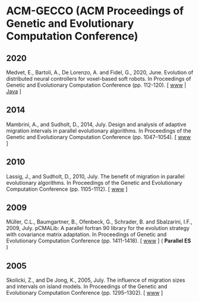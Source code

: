 # ACM-GECCO (ACM Proceedings of Genetic and Evolutionary Computation Conference)

## 2020

Medvet, E., Bartoli, A., De Lorenzo, A. and Fidel, G., 2020, June. Evolution of distributed neural controllers for voxel-based soft robots. In Proceedings of Genetic and Evolutionary Computation Conference (pp. 112-120). [ [www](https://dl.acm.org/doi/abs/10.1145/3377930.3390173) | [Java](https://github.com/ericmedvet/HMSRevo) ]

## 2014

Mambrini, A., and Sudholt, D., 2014, July. Design and analysis of adaptive migration intervals in parallel evolutionary algorithms. In Proceedings of the Genetic and Evolutionary Computation Conference (pp. 1047–1054). [ [www](https://dl.acm.org/doi/10.1145/2576768.2598347) ]

## 2010

Lassig, J., and Sudholt, D., 2010, July. The benefit of migration in parallel evolutionary algorithms. In Proceedings of the Genetic and Evolutionary Computation Conference (pp. 1105-1112). [ [www](https://dl.acm.org/doi/10.1145/1830483.1830687) ]

## 2009

Müller, C.L., Baumgartner, B., Ofenbeck, G., Schrader, B. and Sbalzarini, I.F., 2009, July. pCMALib: A parallel fortran 90 library for the evolution strategy with covariance matrix adaptation. In Proceedings of Genetic and Evolutionary Computation Conference (pp. 1411-1418). [ [www](https://dl.acm.org/doi/abs/10.1145/1569901.1570090) ] ( **Parallel ES** )

## 2005

Skolicki, Z., and De Jong, K., 2005, July. The influence of migration sizes and intervals on island models. In Proceedings of the Genetic and Evolutionary Computation Conference (pp. 1295–1302). [ [www](https://dl.acm.org/doi/10.1145/1068009.1068219) ]
